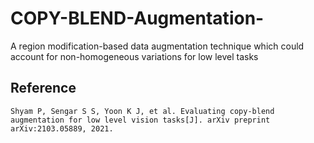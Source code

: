 # COPY-BLEND-Augmentation-
A region modification-based data augmentation technique which could account for non-homogeneous variations for low level tasks

Reference
--
```
Shyam P, Sengar S S, Yoon K J, et al. Evaluating copy-blend augmentation for low level vision tasks[J]. arXiv preprint arXiv:2103.05889, 2021.
```
